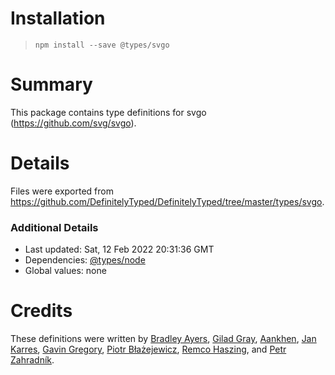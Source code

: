 # Installation
> `npm install --save @types/svgo`

# Summary
This package contains type definitions for svgo (https://github.com/svg/svgo).

# Details
Files were exported from https://github.com/DefinitelyTyped/DefinitelyTyped/tree/master/types/svgo.

### Additional Details
 * Last updated: Sat, 12 Feb 2022 20:31:36 GMT
 * Dependencies: [@types/node](https://npmjs.com/package/@types/node)
 * Global values: none

# Credits
These definitions were written by [Bradley Ayers](https://github.com/bradleyayers), [Gilad Gray](https://github.com/giladgray), [Aankhen](https://github.com/Aankhen), [Jan Karres](https://github.com/jankarres), [Gavin Gregory](https://github.com/gavingregory), [Piotr Błażejewicz](https://github.com/peterblazejewicz), [Remco Haszing](https://github.com/remcohaszing), and [Petr Zahradník](https://github.com/petrzjunior).
